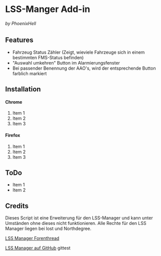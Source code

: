# LSS-Manger Add-in
###### by PhoenixHell

## Features
 - Fahrzeug Status Zähler (Zeigt, wieviele Fahrzeuge sich in einem bestimmten FMS-Status befinden)
 - "Auswahl umkehren" Button im Alarmierungsfenster
 - Bei passender Benennung der AAO's, wird der entsprechende Button farblich markiert

## Installation
#### Chrome
 1. Item 1
 2. Item 2
 3. Item 3

#### Firefox
 1. Item 1
 2. Item 2
 3. Item 3

## ToDo
 - Item 1
 - Item 2

## Credits
Dieses Script ist eine Erweiterung für den LSS-Manager und kann unter Umständen ohne dieses nicht funktionieren.
Alle Rechte für den LSS Manager liegen bei lost und Northdegree.

[LSS Manager Forenthread](https://forum.leitstellenspiel.de/index.php/Thread/8077-LSS-MANAGER-by-lost-Northdegree-BETA-2-7-ehem-REDESIGN/?pageNo=1)

[LSS Manager auf GitHub](https://github.com/lostdesign/lss-layout-manager/)
gittest